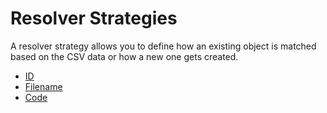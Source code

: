 # Resolver Strategies

A resolver strategy allows you to define how an existing object is matched based on the CSV data or how a new one gets created.

* [ID](./01_Id.md)
* [Filename](./02_Filename.md)
* [Code](./05_Code.md)
